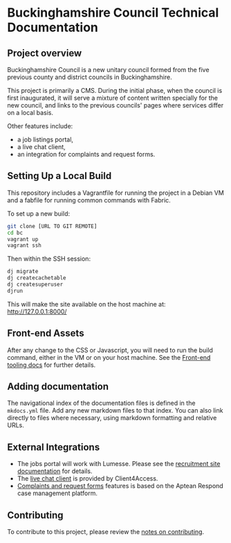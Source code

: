 # Buckinghamshire Council Technical Documentation

## Project overview

Buckinghamshire Council is a new unitary council formed from the five previous county and district councils in Buckinghamshire.

This project is primarily a CMS. During the initial phase, when the council is first inaugurated, it will serve a mixture of content written specially for the new council, and links to the previous councils' pages where services differ on a local basis.

Other features include:

- a job listings portal,
- a live chat client,
- an integration for complaints and request forms.

## Setting Up a Local Build

This repository includes a Vagrantfile for running the project in a Debian VM and
a fabfile for running common commands with Fabric.

To set up a new build:

```bash
git clone [URL TO GIT REMOTE]
cd bc
vagrant up
vagrant ssh
```

Then within the SSH session:

```bash
dj migrate
dj createcachetable
dj createsuperuser
djrun
```

This will make the site available on the host machine at: http://127.0.0.1:8000/

## Front-end Assets

After any change to the CSS or Javascript, you will need to run the build command, either in the VM or on your host machine. See the [Front-end tooling docs](./front-end-tooling.md) for further details.

## Adding documentation

The navigational index of the documentation files is defined in the `mkdocs.yml` file. Add any new markdown files to that index. You can also link directly to files where necessary, using markdown formatting and relative URLs.

## External Integrations

<!-- List here any external services this project uses. Preferably link to a separate documentation page for each. -->

- The jobs portal will work with Lumesse. Please see the [recruitment site documentation](./recruitment-site.md) for details.
- The [live chat client](./live-chat-client.md) is provided by Client4Access.
- [Complaints and request forms](complaints-and-requests.md) features is based on the Aptean Respond case management platform.

## Contributing

To contribute to this project, please review the [notes on contributing](./contributing.md).
